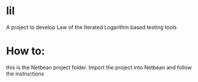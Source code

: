 # lil
A project to develop Law of the Iterated Logarithm based testing tools

# How to:

this is the Netbean project folder. Import the project into Netbean and follow the instructions
